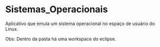 # Sistemas_Operacionais

Aplicativo que emula um sistema operacional no espaço de usuário do Linux.

Obs: Dentro da pasta há uma workspace do eclipse.
